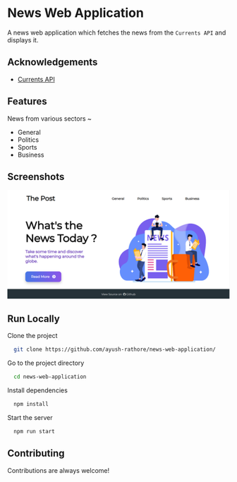 # News Web Application

A news web application which fetches the news from the `Currents API` and displays it.

## Acknowledgements

-   [Currents API](https://currentsapi.services/en)

## Features

News from various sectors ~

-   General
-   Politics
-   Sports
-   Business

## Screenshots

![App Screenshot](https://github.com/ayush-rathore/news-web-application/raw/main/screenshots/home.png)

## Run Locally

Clone the project

```bash
  git clone https://github.com/ayush-rathore/news-web-application/
```

Go to the project directory

```bash
  cd news-web-application
```

Install dependencies

```bash
  npm install
```

Start the server

```bash
  npm run start
```

## Contributing

Contributions are always welcome!
